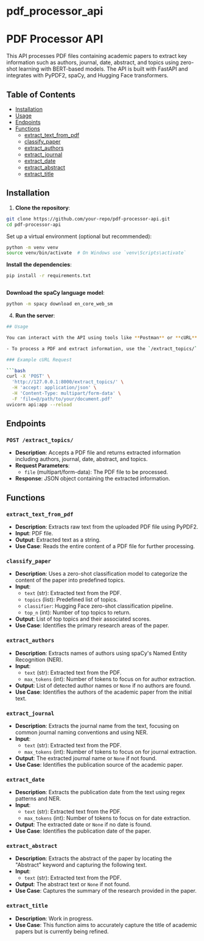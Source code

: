 # pdf_processor_api

# PDF Processor API

This API processes PDF files containing academic papers to extract key information such as authors, journal, date, abstract, and topics using zero-shot learning with BERT-based models. The API is built with FastAPI and integrates with PyPDF2, spaCy, and Hugging Face transformers.

## Table of Contents

- [Installation](#installation)
- [Usage](#usage)
- [Endpoints](#endpoints)
- [Functions](#functions)
  - [extract_text_from_pdf](#extract_text_from_pdf)
  - [classify_paper](#classify_paper)
  - [extract_authors](#extract_authors)
  - [extract_journal](#extract_journal)
  - [extract_date](#extract_date)
  - [extract_abstract](#extract_abstract)
  - [extract_title](#extract_title)

## Installation

1. **Clone the repository**:

 ```bash
 git clone https://github.com/your-repo/pdf-processor-api.git
 cd pdf-processor-api
 ```
   

Set up a virtual environment (optional but recommended):


```bash
python -m venv venv
source venv/bin/activate  # On Windows use `venv\Scripts\activate`
 ```

   **Install the dependencies**:

```bash
pip install -r requirements.txt
```

<pre class="!overflow-visible"><div class="contain-inline-size rounded-md border-[0.5px] border-token-border-medium relative bg-token-sidebar-surface-primary dark:bg-gray-950"><div class="flex items-center text-token-text-secondary px-4 py-2 text-xs font-sans justify-between rounded-t-md h-9 bg-token-sidebar-surface-primary dark:bg-token-main-surface-secondary"></div></div></pre>

**Download the spaCy language model**:

```bash
python -m spacy download en_core_web_sm
```
4. **Run the server**:

```bash
## Usage

You can interact with the API using tools like **Postman** or **cURL**.

- To process a PDF and extract information, use the `/extract_topics/` endpoint and upload a PDF file.

### Example cURL Request

```bash
curl -X 'POST' \
  'http://127.0.0.1:8000/extract_topics/' \
  -H 'accept: application/json' \
  -H 'Content-Type: multipart/form-data' \
  -F 'file=@/path/to/your/document.pdf'
uvicorn api:app --reload
```
## Endpoints

### `POST /extract_topics/`
- **Description**: Accepts a PDF file and returns extracted information including authors, journal, date, abstract, and topics.
- **Request Parameters**: 
  - `file` (multipart/form-data): The PDF file to be processed.
- **Response**: JSON object containing the extracted information.

## Functions

### `extract_text_from_pdf`
- **Description**: Extracts raw text from the uploaded PDF file using PyPDF2.
- **Input**: PDF file.
- **Output**: Extracted text as a string.
- **Use Case**: Reads the entire content of a PDF file for further processing.

### `classify_paper`
- **Description**: Uses a zero-shot classification model to categorize the content of the paper into predefined topics.
- **Input**: 
  - `text` (str): Extracted text from the PDF.
  - `topics` (list): Predefined list of topics.
  - `classifier`: Hugging Face zero-shot classification pipeline.
  - `top_n` (int): Number of top topics to return.
- **Output**: List of top topics and their associated scores.
- **Use Case**: Identifies the primary research areas of the paper.

### `extract_authors`
- **Description**: Extracts names of authors using spaCy's Named Entity Recognition (NER).
- **Input**: 
  - `text` (str): Extracted text from the PDF.
  - `max_tokens` (int): Number of tokens to focus on for author extraction.
- **Output**: List of detected author names or `None` if no authors are found.
- **Use Case**: Identifies the authors of the academic paper from the initial text.

### `extract_journal`
- **Description**: Extracts the journal name from the text, focusing on common journal naming conventions and using NER.
- **Input**: 
  - `text` (str): Extracted text from the PDF.
  - `max_tokens` (int): Number of tokens to focus on for journal extraction.
- **Output**: The extracted journal name or `None` if not found.
- **Use Case**: Identifies the publication source of the academic paper.

### `extract_date`
- **Description**: Extracts the publication date from the text using regex patterns and NER.
- **Input**: 
  - `text` (str): Extracted text from the PDF.
  - `max_tokens` (int): Number of tokens to focus on for date extraction.
- **Output**: The extracted date or `None` if no date is found.
- **Use Case**: Identifies the publication date of the paper.

### `extract_abstract`
- **Description**: Extracts the abstract of the paper by locating the "Abstract" keyword and capturing the following text.
- **Input**: 
  - `text` (str): Extracted text from the PDF.
- **Output**: The abstract text or `None` if not found.
- **Use Case**: Captures the summary of the research provided in the paper.

### `extract_title`
- **Description**: Work in progress.
- **Use Case**: This function aims to accurately capture the title of academic papers but is currently being refined.
